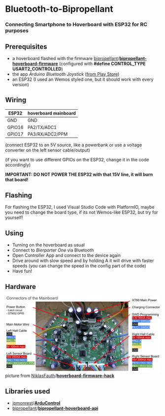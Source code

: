 
# Bluetooth-to-Bipropellant 
### Connecting Smartphone to Hoverboard with ESP32 for RC purposes


## Prerequisites

 - a hoverboard flashed with the firmware [bipropellant](https://github.com/bipropellant)/**[bipropellant-hoverboard-firmware](https://github.com/bipropellant/bipropellant-hoverboard-firmware)** (configured with **#define CONTROL_TYPE USART2_CONTROLLED**)
 - the app *Arduino Bluetooth Joystick* ([from Play Store](https://play.google.com/store/apps/details?id=com.juan.arducontrol))
 - an ESP32 (I used an Wemos styled one, but it should work with every version) 

## Wiring
|ESP32|hoverboard mainboard|
|--|--|
| GND | GND |
| GPIO16 | PA2/TX/ADC1 |
| GPIO17 | PA3/RX/ADC2/PPM |

(connect ESP32 to an 5V source, like a powerbank or use a voltage converter on the left sensor cable/output)

(if you want to use different GPIOs on the ESP32, change it in the code accordingly)

**IMPORTANT: DO NOT POWER THE ESP32 with that 15V line, it will burn that board!**

## Flashing

For flashing the ESP32, I used Visual Studio Code with PlatformIO, maybe you need to change the board type, if its not Wemos-like ESP32, but try for yourself!

## Using
 - Turning on the hoverboard as usual
 - Connect to *Bierporter One* via Bluetooth
 - Open Controller App and connect to the device again
 - Drive around with slow speed and by holding A it will drive with faster speeds (you can change the speed in the config part of the code)
 - Have fun!
 
## Hardware
![Hoverboard Mainboard Pinout](https://raw.githubusercontent.com/NiklasFauth/hoverboard-firmware-hack/master/pinout.png)
picture from 
[NiklasFauth](https://github.com/NiklasFauth)/**[hoverboard-firmware-hack](https://github.com/NiklasFauth/hoverboard-firmware-hack)**

## Libraries used
 - [jpmonrest](https://github.com/jpmonrest)/**[ArduControl](https://github.com/jpmonrest/ArduControl)**
 - [bipropellant](https://github.com/bipropellant)/**[bipropellant-hoverboard-api](https://github.com/bipropellant/bipropellant-hoverboard-api)**
